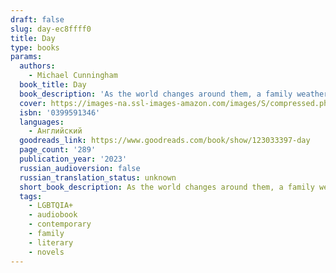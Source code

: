 ```yaml
---
draft: false
slug: day-ec8ffff0
title: Day
type: books
params:
  authors:
    - Michael Cunningham
  book_title: Day
  book_description: 'As the world changes around them, a family weathers the storms of growing up, growing older, falling in and out of love, losing the things that are most precious—and learning to go on—from the Pulitzer Prize–winning author of The HoursApril 5, 2019 : In a cozy brownstone in Brooklyn, the veneer of domestic bliss is beginning to crack. Dan and Isabel, troubled husband and wife, are both a little bit in love with Isabel’s younger brother, Robbie. Robbie, wayward soul of the family, who still lives in the attic loft; Robbie, who, trying to get over his most recent boyfriend, has created a glamorous avatar online; Robbie, who now has to move out of the house—and whose departure threatens to break the family apart. Meanwhile Nathan, age ten, is taking his first uncertain steps toward independence, while Violet, five, does her best not to notice the growing rift between her parents.April 5, 2020: As the world goes into lockdown, the brownstone is feeling more like a prison. Violet is terrified of leaving the windows open, obsessed with keeping her family safe, while Nathan attempts to skirt her rules. Isabel and Dan communicate mostly in veiled jabs and frustrated sighs. And beloved Robbie is stranded in Iceland, alone in a mountain cabin with nothing but his thoughts—and his secret Instagram life—for company.April 5, 2021: Emerging from the worst of the crisis, the family reckons with a new, very different reality—with what they’ve learned, what they’ve lost, and how they might go on.From the brilliant mind of Pulitzer Prize winner Michael Cunningham, Day is a searing, exquisitely crafted meditation on love and loss and the struggles and limitations of family life—how to live together and apart.'
  cover: https://images-na.ssl-images-amazon.com/images/S/compressed.photo.goodreads.com/books/1685348830i/123033397.jpg
  isbn: '0399591346'
  languages:
    - Английский
  goodreads_link: https://www.goodreads.com/book/show/123033397-day
  page_count: '289'
  publication_year: '2023'
  russian_audioversion: false
  russian_translation_status: unknown
  short_book_description: As the world changes around them, a family weathers the storms of growing up, growing older, falling in and out of love, losing the things that are most precious—and learning to go on—from the...
  tags:
    - LGBTQIA+
    - audiobook
    - contemporary
    - family
    - literary
    - novels
---
```


